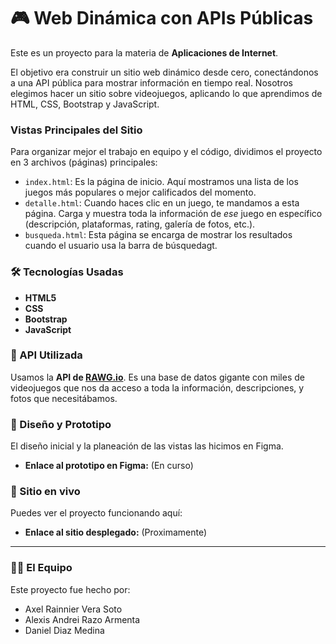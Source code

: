 # 🎮 Web Dinámica con APIs Públicas

Este es un proyecto para la materia de **Aplicaciones de Internet**.

El objetivo era construir un sitio web dinámico desde cero, conectándonos a una API pública para mostrar información en tiempo real. Nosotros elegimos hacer un sitio sobre videojuegos, aplicando lo que aprendimos de HTML, CSS, Bootstrap y JavaScript.

### Vistas Principales del Sitio

Para organizar mejor el trabajo en equipo y el código, dividimos el proyecto en 3 archivos (páginas) principales:

* `index.html`: Es la página de inicio. Aquí mostramos una lista de los juegos más populares o mejor calificados del momento.
* `detalle.html`: Cuando haces clic en un juego, te mandamos a esta página. Carga y muestra toda la información de *ese* juego en específico (descripción, plataformas, rating, galería de fotos, etc.).
* `busqueda.html`: Esta página se encarga de mostrar los resultados cuando el usuario usa la barra de búsquedagt.

### 🛠️ Tecnologías Usadas

* **HTML5** 
* **CSS** 
* **Bootstrap** 
* **JavaScript** 

### 🔌 API Utilizada

Usamos la **API de [RAWG.io](https://rawg.io/apidocs)**. Es una base de datos gigante con miles de videojuegos que nos da acceso a toda la información, descripciones, y fotos que necesitábamos.

### 🎨 Diseño y Prototipo

El diseño inicial y la planeación de las vistas las hicimos en Figma.

* **Enlace al prototipo en Figma:** (En curso)

### 🚀 Sitio en vivo

Puedes ver el proyecto funcionando aquí:

* **Enlace al sitio desplegado:** (Proximamente)

---


### 👨‍💻 El Equipo

Este proyecto fue hecho por:

* Axel Rainnier Vera Soto
* Alexis Andrei Razo Armenta
* Daniel Diaz Medina